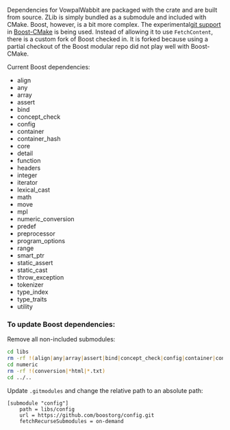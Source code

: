 Dependencies for VowpalWabbit are packaged with the crate and are built from source. ZLib is simply bundled as a submodule and included with CMake. Boost, however, is a bit more complex. The experimental[git support](https://github.com/Orphis/boost-cmake/tree/git_support) in [Boost-CMake](https://github.com/Orphis/boost-cmake) is being used. Instead of allowing it to use `FetchContent`, there is a custom fork of Boost checked in. It is forked because using a partial checkout of the Boost modular repo did not play well with Boost-CMake.

Current Boost dependencies:
- align
- any
- array
- assert
- bind
- concept_check
- config
- container
- container_hash
- core
- detail
- function
- headers
- integer
- iterator
- lexical_cast
- math
- move
- mpl
- numeric_conversion
- predef
- preprocessor
- program_options
- range
- smart_ptr
- static_assert
- static_cast
- throw_exception
- tokenizer
- type_index
- type_traits
- utility

### To update Boost dependencies:
Remove all non-included submodules:
```sh
cd libs
rm -rf !(align|any|array|assert|bind|concept_check|config|container|container_hash|core|detail|function|headers|integer|iterator|lexical_cast|math|move|mpl|numeric|predef|preprocessor|program_options|range|smart_ptr|static_assert|static_cast|throw_exception|tokenizer|type_index|type_traits|utility|*html|*.txt)
cd numeric
rm -rf !(conversion|*html|*.txt)
cd ../..
```

Update `.gitmodules` and change the relative path to an absolute path:
```
[submodule "config"]
	path = libs/config
	url = https://github.com/boostorg/config.git
	fetchRecurseSubmodules = on-demand
```
